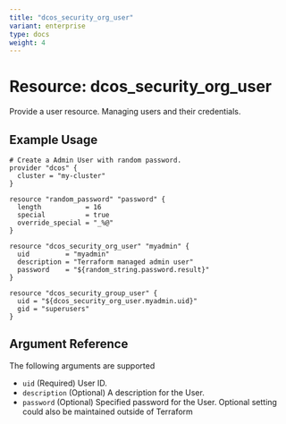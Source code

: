 ```yaml
---
title: "dcos_security_org_user"
variant: enterprise
type: docs
weight: 4
---
```


# Resource: dcos_security_org_user
Provide a user resource. Managing users and their credentials.

## Example Usage
```hcl
# Create a Admin User with random password.
provider "dcos" {
  cluster = "my-cluster"
}

resource "random_password" "password" {
  length           = 16
  special          = true
  override_special = "_%@"
}

resource "dcos_security_org_user" "myadmin" {
  uid         = "myadmin"
  description = "Terraform managed admin user"
  password    = "${random_string.password.result}"
}

resource "dcos_security_group_user" {
  uid = "${dcos_security_org_user.myadmin.uid}"
  gid = "superusers"
}
```

## Argument Reference
The following arguments are supported

- `uid` (Required) User ID.
- `description` (Optional) A description for the User.
- `password` (Optional) Specified password for the User. Optional setting could also be maintained outside of Terraform

